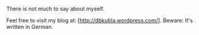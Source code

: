 There is not much to say about myself.

Feel free to visit my blog at: \[<http://dbkubla.wordpress.com/>\].
Beware: It's written in German.
